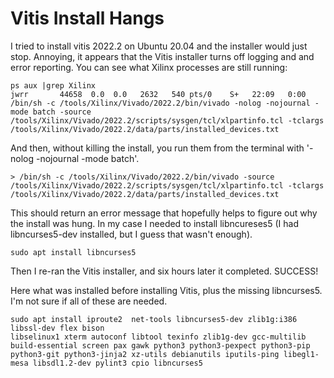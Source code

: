 Vitis Install Hangs
===================

I tried to install vitis 2022.2 on Ubuntu 20.04 and the installer would just 
stop. Annoying, it appears that the Vitis installer turns off logging and and
error reporting. You can see what Xilinx processes are still running:

```
ps aux |grep Xilinx
jwrr       44658  0.0  0.0   2632   540 pts/0    S+   22:09   0:00 /bin/sh -c /tools/Xilinx/Vivado/2022.2/bin/vivado -nolog -nojournal -mode batch -source /tools/Xilinx/Vivado/2022.2/scripts/sysgen/tcl/xlpartinfo.tcl -tclargs /tools/Xilinx/Vivado/2022.2/data/parts/installed_devices.txt
```

And then, without killing the install, you  run them from the terminal with '-nolog -nojournal -mode batch'.

```
> /bin/sh -c /tools/Xilinx/Vivado/2022.2/bin/vivado -source /tools/Xilinx/Vivado/2022.2/scripts/sysgen/tcl/xlpartinfo.tcl -tclargs /tools/Xilinx/Vivado/2022.2/data/parts/installed_devices.txt
```

This should return an error message that hopefully helps to figure out why the install was hung. In my case I needed to install
libncureses5 (I had libncurses5-dev installed, but I guess that wasn't enough).

```
sudo apt install libncurses5
```

Then I re-ran the Vitis installer, and six hours later it completed. SUCCESS!

Here what was installed before installing Vitis, plus the missing libncurses5. I'm not sure if all of these
are needed.

```
sudo apt install iproute2  net-tools libncurses5-dev zlib1g:i386 libssl-dev flex bison 
libselinux1 xterm autoconf libtool texinfo zlib1g-dev gcc-multilib build-essential screen pax gawk python3 python3-pexpect python3-pip 
python3-git python3-jinja2 xz-utils debianutils iputils-ping libegl1-mesa libsdl1.2-dev pylint3 cpio libncurses5
```



